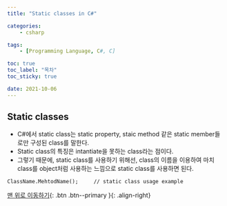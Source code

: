 ```yaml
---
title: "Static classes in C#"

categories:
    - csharp

tags:
    - [Programming Language, C#, C]

toc: true
toc_label: "목차"
toc_sticky: true

date: 2021-10-06
---
```


## Static classes
- C#에서 static class는 static property, staic method 같은 static member들로만 구성된 class를 말한다.
- Static class의 특징은 intantiate을 못하는 class라는 점이다.
- 그렇기 때문에, static class를 사용하기 위해선, class의 이름을 이용하여 마치 class를 object처럼 사용하는 느낌으로 static class를 사용하면 된다.

```
ClassName.MehtodName();     // static class usage example
```


[맨 위로 이동하기](#){: .btn .btn--primary }{: .align-right}